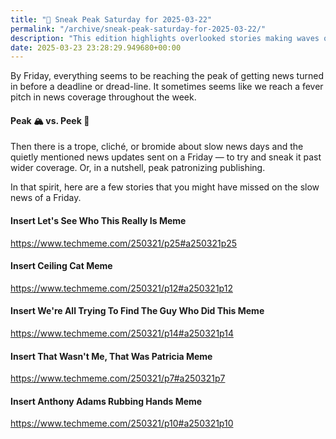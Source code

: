 ```yaml
---
title: "🔮 Sneak Peak Saturday for 2025-03-22"
permalink: "/archive/sneak-peak-saturday-for-2025-03-22/"
description: "This edition highlights overlooked stories making waves on a Friday news peak."
date: 2025-03-23 23:28:29.949680+00:00
---
```


<!-- buttondown-editor-mode: fancy --><p>By Friday, everything seems to be reaching the peak of getting news turned in before a deadline or dread-line. It sometimes seems like we reach a fever pitch in news coverage throughout the week.</p><h4>Peak 🏔️ vs. Peek 👀</h4><p>Then there is a trope, cliché, or bromide about slow news days and the quietly mentioned news updates sent on a Friday — to try and sneak it past wider coverage. Or, in a nutshell, peak patronizing publishing.</p><p>In that spirit, here are a few stories that you might have missed on the slow news of a Friday.</p><h4>Insert Let's See Who This Really Is Meme</h4><p><a target="_blank" rel="noopener noreferrer nofollow" href="https://www.techmeme.com/250321/p25#a250321p25">https://www.techmeme.com/250321/p25#a250321p25</a></p><h4>Insert Ceiling Cat Meme</h4><p><a target="_blank" rel="noopener noreferrer nofollow" href="https://www.techmeme.com/250321/p12#a250321p12">https://www.techmeme.com/250321/p12#a250321p12</a></p><h4>Insert We're All Trying To Find The Guy Who Did This Meme</h4><p><a target="_blank" rel="noopener noreferrer nofollow" href="https://www.techmeme.com/250321/p14#a250321p14">https://www.techmeme.com/250321/p14#a250321p14</a></p><h4>Insert That Wasn't Me, That Was Patricia Meme</h4><p><a target="_blank" rel="noopener noreferrer nofollow" href="https://www.techmeme.com/250321/p7#a250321p7">https://www.techmeme.com/250321/p7#a250321p7</a></p><h4>Insert Anthony Adams Rubbing Hands Meme</h4><p><a target="_blank" rel="noopener noreferrer nofollow" href="https://www.techmeme.com/250321/p10#a250321p10">https://www.techmeme.com/250321/p10#a250321p10</a></p>